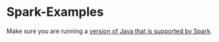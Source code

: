 # Spark-Examples

Make sure you are running a [version of Java that is supported by Spark](https://spark.apache.org/docs/latest/#downloading).